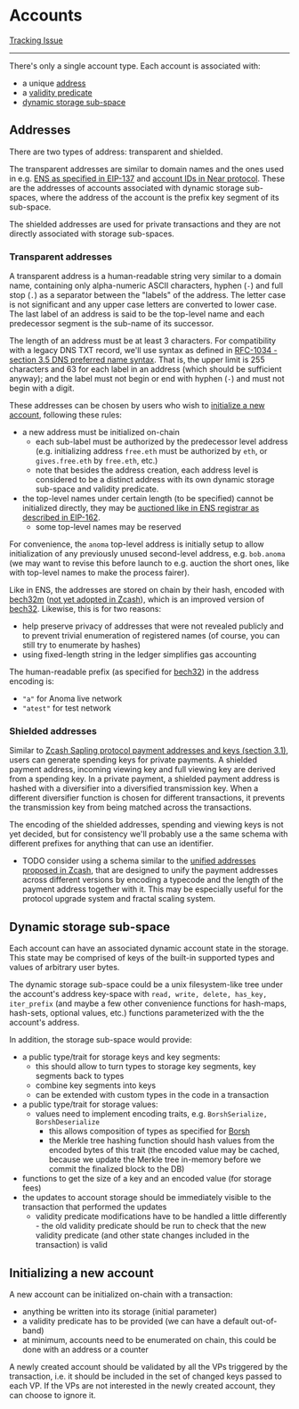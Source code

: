 # Accounts

[Tracking Issue](https://github.com/heliaxdev/rd-pm/issues/25)

---

There's only a single account type. Each account is associated with:
- a unique [address](#addresses)
- a [validity predicate](./vp.md)
- [dynamic storage sub-space](#dynamic-storage-sub-space)

## Addresses

There are two types of address: transparent and shielded. 

The transparent addresses are similar to domain names and the ones used in e.g. [ENS as specified in EIP-137](https://eips.ethereum.org/EIPS/eip-137) and [account IDs in Near protocol](https://nomicon.io/DataStructures/Account.html). These are the addresses of accounts associated with dynamic storage sub-spaces, where the address of the account is the prefix key segment of its sub-space.

The shielded addresses are used for private transactions and they are not directly associated with storage sub-spaces.

### Transparent addresses

A transparent address is a human-readable string very similar to a domain name, containing only alpha-numeric ASCII characters, hyphen (`-`) and full stop (`.`) as a separator between the "labels" of the address. The letter case is not significant and any upper case letters are converted to lower case. The last label of an address is said to be the top-level name and each predecessor segment is the sub-name of its successor.

The length of an address must be at least 3 characters. For compatibility with a legacy DNS TXT record, we'll use syntax as defined in [RFC-1034 - section 3.5 DNS preferred name syntax](https://www.ietf.org/rfc/rfc1034.txt). That is, the upper limit is 255 characters and 63 for each label in an address (which should be sufficient anyway); and the label must not begin or end with hyphen (`-`) and must not begin with a digit.

These addresses can be chosen by users who wish to [initialize a new account](#initializing-a-new-account), following these rules:

- a new address must be initialized on-chain
  - each sub-label must be authorized by the predecessor level address (e.g. initializing address `free.eth` must be authorized by `eth`, or `gives.free.eth` by `free.eth`, etc.) 
  - note that besides the address creation, each address level is considered to be a distinct address with its own dynamic storage sub-space and validity predicate.
- the top-level names under certain length (to be specified) cannot be initialized directly, they may be [auctioned like in ENS registrar as described in EIP-162](https://eips.ethereum.org/EIPS/eip-162).
  - some top-level names may be reserved

For convenience, the `anoma` top-level address is initially setup to allow initialization of any previously unused second-level address, e.g. `bob.anoma` (we may want to revise this before launch to e.g. auction the short ones, like with top-level names to make the process fairer).

Like in ENS, the addresses are stored on chain by their hash, encoded with [bech32m](https://github.com/bitcoin/bips/blob/master/bip-0350.mediawiki) ([not yet adopted in Zcash](https://github.com/zcash/zips/issues/484)), which is an improved version of [bech32](https://github.com/bitcoin/bips/blob/master/bip-0173.mediawiki). Likewise, this is for two reasons:
- help preserve privacy of addresses that were not revealed publicly and to prevent trivial enumeration of registered names (of course, you can still try to enumerate by hashes)
- using fixed-length string in the ledger simplifies gas accounting

The human-readable prefix (as specified for [bech32](https://github.com/bitcoin/bips/blob/master/bip-0173.mediawiki#specification)) in the address encoding is:
- `"a"` for Anoma live network
- `"atest"` for test network

### Shielded addresses

Similar to [Zcash Sapling protocol payment addresses and keys (section 3.1)](https://raw.githubusercontent.com/zcash/zips/master/protocol/protocol.pdf), users can generate spending keys for private payments. A shielded payment address, incoming viewing key and full viewing key are derived from a spending key. In a private payment, a shielded payment address is hashed with a diversifier into a diversified transmission key. When a different diversifier function is chosen for different transactions, it prevents the transmission key from being matched across the transactions.

The encoding of the shielded addresses, spending and viewing keys is not yet decided, but for consistency we'll probably use a the same schema with different prefixes for anything that can use an identifier.

- TODO consider using a schema similar to the [unified addresses proposed in Zcash](https://github.com/zcash/zips/issues/482), that are designed to unify the payment addresses across different versions by encoding a typecode and the length of the payment address together with it. This may be especially useful for the protocol upgrade system and fractal scaling system.

## Dynamic storage sub-space

Each account can have an associated dynamic account state in the storage. This
state may be comprised of keys of the built-in supported types and values of arbitrary user bytes.

The dynamic storage sub-space could be a unix filesystem-like tree under the
account's address key-space with `read, write, delete, has_key, iter_prefix`
(and maybe a few other convenience functions for hash-maps, hash-sets, optional values, etc.) functions parameterized with the the account's address.

In addition, the storage sub-space would provide:
- a public type/trait for storage keys and key segments:
  - this should allow to turn types to storage key segments, key segments back to types
  - combine key segments into keys
  - can be extended with custom types in the code in a transaction
- a public type/trait for storage values:
  - values need to implement encoding traits, e.g. `BorshSerialize, BorshDeserialize`
    - this allows composition of types as specified for [Borsh](https://borsh.io)
    - the Merkle tree hashing function should hash values from the encoded bytes of this trait (the encoded value may be cached, because we update the Merkle tree in-memory before we commit the finalized block to the DB)
- functions to get the size of a key and an encoded value (for storage fees)
- the updates to account storage should be immediately visible to the transaction that performed the updates
  - validity predicate modifications have to be handled a little differently -
    the old validity predicate should be run to check that the new validity
    predicate (and other state changes included in the transaction) is valid

## Initializing a new account

A new account can be initialized on-chain with a transaction:

- anything be written into its storage (initial parameter)
- a validity predicate has to be provided (we can have a default out-of-band)
- at minimum, accounts need to be enumerated on chain, this could be done with an address or a counter

A newly created account should be validated by all the VPs triggered by the transaction, i.e. it should be included in the set of changed keys passed to each VP. If the VPs are not interested in the newly created account, they can choose to ignore it.
